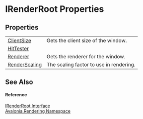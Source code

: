 # IRenderRoot Properties




## Properties
<table>
<tr>
<td><a href="P_Avalonia_Rendering_IRenderRoot_ClientSize">ClientSize</a></td>
<td>Gets the client size of the window.</td>
</tr>
<tr>
<td><a href="P_Avalonia_Rendering_IRenderRoot_HitTester">HitTester</a></td>
<td> </td>
</tr>
<tr>
<td><a href="P_Avalonia_Rendering_IRenderRoot_Renderer">Renderer</a></td>
<td>Gets the renderer for the window.</td>
</tr>
<tr>
<td><a href="P_Avalonia_Rendering_IRenderRoot_RenderScaling">RenderScaling</a></td>
<td>The scaling factor to use in rendering.</td>
</tr>
</table>

## See Also


#### Reference
<a href="T_Avalonia_Rendering_IRenderRoot">IRenderRoot Interface</a>  
<a href="N_Avalonia_Rendering">Avalonia.Rendering Namespace</a>  
